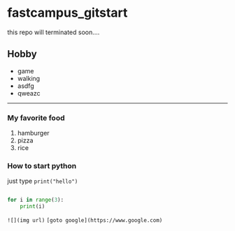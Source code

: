 # fastcampus_gitstart

this repo will terminated soon....

## Hobby

- game
- walking
- asdfg
- qweazc

---

### My favorite food

1. hamburger
2. pizza
3. rice


### How to start python

just type `print("hello")`

```python

for i in range(3):
	print(i)


```


`![](img url)`
`[goto google](https://www.google.com)`
